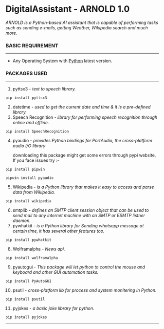 # DigitalAssistant - ARNOLD 1.0
*ARNOLD is a Python-based AI assistant that is capable of performing tasks such as sending e-mails, getting Weather, Wikipedia search and much more.*
### BASIC REQUIREMENT
---
  - Any Operating System with [Python](https://www.python.org/downloads/) latest version.
 ### PACKAGES USED
---
1. pyttsx3 - *text to speech library.*
```
pip install pyttsx3
``` 
2. datetime - *used to get the current date and time & it is a pre-defined library.*
3. Speech Recognition - *library for performing speech recognition through online and offline.*
```
pip install SpeechRecognition
``` 
4. pyaudio - *provides Python bindings for PortAudio, the cross-platform audio I/O library*
  
      downloading this package might get some errors through pypi website, If you face issues try :-
```
pip install pipwin
```
```
pipwin install pyaudio
```
5. Wikipedia - *is a Python library that makes it easy to access and parse data from Wikipedia.*
```
pip install wikipedia
```
6. smtplib - *defines an SMTP client session object that can be used to send mail to any internet machine with an SMTP or ESMTP listner daemon.*
7. pywhatkit - *is a Python library for Sending whatsapp message at certain time, it has several other features too.*
```
pip install pywhatkit
```
8. Wolframalpha - *News api.*
```
pip install wolframalpha
```
9. pyautogui - *This package will let python to control the mouse and keyboard and other GUI automation tasks.*
```
pip install PyAutoGUI
```
10. psutil - *cross-platform lib for process and system monitering in Python.*
```
pip install psutil
```
11. pyjokes - *a basic joke library for python.*
```
pip install pyjokes
```
---


